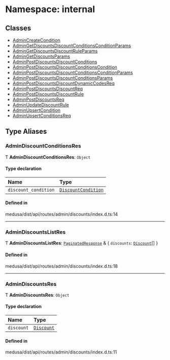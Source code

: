 # Namespace: internal

## Classes

- [AdminCreateCondition](../classes/internal-6.AdminCreateCondition.md)
- [AdminGetDiscountsDiscountConditionsConditionParams](../classes/internal-6.AdminGetDiscountsDiscountConditionsConditionParams.md)
- [AdminGetDiscountsDiscountRuleParams](../classes/internal-6.AdminGetDiscountsDiscountRuleParams.md)
- [AdminGetDiscountsParams](../classes/internal-6.AdminGetDiscountsParams.md)
- [AdminPostDiscountsDiscountConditions](../classes/internal-6.AdminPostDiscountsDiscountConditions.md)
- [AdminPostDiscountsDiscountConditionsCondition](../classes/internal-6.AdminPostDiscountsDiscountConditionsCondition.md)
- [AdminPostDiscountsDiscountConditionsConditionParams](../classes/internal-6.AdminPostDiscountsDiscountConditionsConditionParams.md)
- [AdminPostDiscountsDiscountConditionsParams](../classes/internal-6.AdminPostDiscountsDiscountConditionsParams.md)
- [AdminPostDiscountsDiscountDynamicCodesReq](../classes/internal-6.AdminPostDiscountsDiscountDynamicCodesReq.md)
- [AdminPostDiscountsDiscountReq](../classes/internal-6.AdminPostDiscountsDiscountReq.md)
- [AdminPostDiscountsDiscountRule](../classes/internal-6.AdminPostDiscountsDiscountRule.md)
- [AdminPostDiscountsReq](../classes/internal-6.AdminPostDiscountsReq.md)
- [AdminUpdateDiscountRule](../classes/internal-6.AdminUpdateDiscountRule.md)
- [AdminUpsertCondition](../classes/internal-6.AdminUpsertCondition.md)
- [AdminUpsertConditionsReq](../classes/internal-6.AdminUpsertConditionsReq.md)

## Type Aliases

### AdminDiscountConditionsRes

Ƭ **AdminDiscountConditionsRes**: `Object`

#### Type declaration

| Name | Type |
| :------ | :------ |
| `discount_condition` | [`DiscountCondition`](../classes/internal.DiscountCondition.md) |

#### Defined in

medusa/dist/api/routes/admin/discounts/index.d.ts:14

___

### AdminDiscountsListRes

Ƭ **AdminDiscountsListRes**: [`PaginatedResponse`](internal-2.md#paginatedresponse) & { `discounts`: [`Discount`](../classes/internal.Discount.md)[]  }

#### Defined in

medusa/dist/api/routes/admin/discounts/index.d.ts:18

___

### AdminDiscountsRes

Ƭ **AdminDiscountsRes**: `Object`

#### Type declaration

| Name | Type |
| :------ | :------ |
| `discount` | [`Discount`](../classes/internal.Discount.md) |

#### Defined in

medusa/dist/api/routes/admin/discounts/index.d.ts:11
